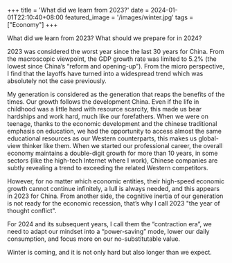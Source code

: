 +++
title = 'What did we learn from 2023?'
date = 2024-01-01T22:10:40+08:00
featured_image = '/images/winter.jpg'
tags = ["Economy"]
+++

What did we learn from 2023? What should we prepare for in 2024?

2023 was considered the worst year since the last 30 years for China. 
From the macroscopic viewpoint, the GDP growth rate was limited to 5.2% 
(the lowest since China’s “reform and opening-up”). 
From the micro perspective, I find that the layoffs have turned into a widespread trend which was 
absolutely not the case previously.

My generation is considered as the generation that reaps the benefits of the times. 
Our growth follows the development China. 
Even if the life in childhood was a little hard with resource scarcity, this made us bear hardships 
and work hard, much like our forefathers. 
When we were on teenage, thanks to the economic development and the chinese traditional emphasis 
on education, 
we had the opportunity to access almost the same educational resources as our Western counterparts, 
this makes us global-view thinker like them. 
When we started our professional career, the overall economy maintains a double-digit growth 
for more than 10 years, in some sectors (like the high-tech Internet where I work), 
Chinese companies are subtly revealing a trend to exceeding the related Western competitors.

However,  for no matter which economic entities, their high-speed economic growth cannot continue 
infinitely, a lull is always needed, and this appears in 2023 for China. 
From another side, the cognitive inertia of our generation is not ready for the economic recession, 
that’s why I call 2023 "the year of thought conflict".

For 2024 and its subsequent years, I call them the “contraction era”, 
we need to adapt our mindset into a “power-saving” mode, lower our daily consumption, 
and focus more on our no-substitutable value.

Winter is coming, and it is not only hard but also longer than we expect.  





